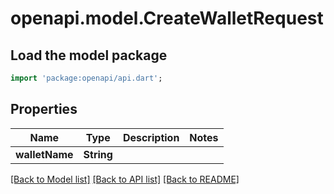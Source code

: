# openapi.model.CreateWalletRequest

## Load the model package
```dart
import 'package:openapi/api.dart';
```

## Properties
Name | Type | Description | Notes
------------ | ------------- | ------------- | -------------
**walletName** | **String** |  | 

[[Back to Model list]](../README.md#documentation-for-models) [[Back to API list]](../README.md#documentation-for-api-endpoints) [[Back to README]](../README.md)



